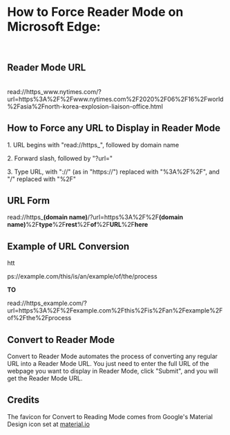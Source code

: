 <h1>How to Force Reader Mode on Microsoft Edge: </h1><br>
	<h2>Reader Mode URL</h2><br>
		<span>read://https_w</span><span>ww.nytimes.com/?url=https%3A%2F%2Fw</span><span>ww.nytimes.com%2F2020%2F06%2F16%2Fworld%2Fasia%2Fnorth-korea-explosion-liaison-office.html</span>
	<h2>How to Force any URL to Display in Reader Mode</h2>
		<p>1. URL begins with "read://https_", followed by domain name</p>
		<p>2. Forward slash, followed by "?url="</p>
		<p>3. Type URL, with "://" (as in "https://") replaced with "%3A%2F%2F", and "/" replaced with "%2F"</p>
	<h2>URL Form</h2>
		<p>read://https_<strong>(domain name)</strong>/?url=https%3A%2F%2F<strong>(domain name)</strong>%2F<strong>type</strong>%2F<strong>rest</strong>%2F<strong>of</strong>%2F<strong>URL</strong>%2F<strong>here</strong></p>
	<h2>Example of URL Conversion</h2>
		<span>htt</span><p>ps://example.com/this/is/an/example/of/the/process</p>
		<strong>TO</strong>
		<p>read://https_example.com/?url=https%3A%2F%2Fexample.com%2Fthis%2Fis%2Fan%2Fexample%2Fof%2Fthe%2Fprocess</p>
	<h2>Convert to Reader Mode</h2>
		<p>Convert to Reader Mode automates the process of converting any regular URL into a Reader Mode URL. You just need to enter the full URL of the webpage you want to display in Reader Mode, click "Submit", and you will get the Reader Mode URL.</p>
	<h2>Credits</h2>
		<p>The favicon for Convert to Reading Mode comes from Google's Material Design icon set at <a href="https://material.io/resources/icons/?icon=chrome_reader_mode&style=baseline">material.io</a></p>
